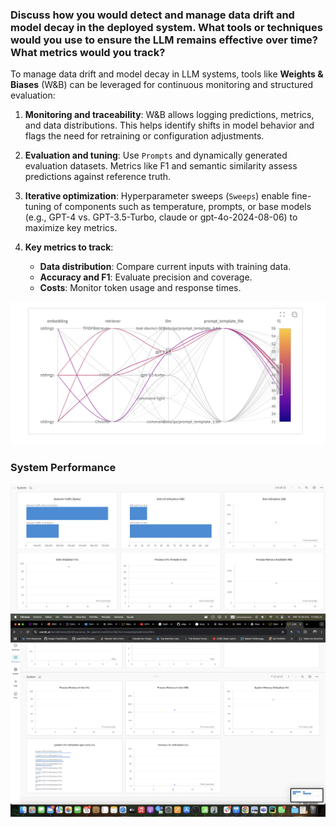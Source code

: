 ### Discuss how you would detect and manage data drift and model decay in the deployed system. What tools or techniques would you use to ensure the LLM remains effective over time? What metrics would you track? 


To manage data drift and model decay in LLM systems, tools like **Weights & Biases** (W&B) can be leveraged for continuous monitoring and structured evaluation:

1. **Monitoring and traceability**: W&B allows logging predictions, metrics, and data distributions. This helps identify shifts in model behavior and flags the need for retraining or configuration adjustments.

2. **Evaluation and tuning**: Use `Prompts` and dynamically generated evaluation datasets. Metrics like F1 and semantic similarity assess predictions against reference truth.

3. **Iterative optimization**: Hyperparameter sweeps (`Sweeps`) enable fine-tuning of components such as temperature, prompts, or base models (e.g., GPT-4 vs. GPT-3.5-Turbo, claude or gpt-4o-2024-08-06) to maximize key metrics.

4. **Key metrics to track**:
   - **Data distribution**: Compare current inputs with training data.
   - **Accuracy and F1**: Evaluate precision and coverage.
   - **Costs**: Monitor token usage and response times.


![](img2.png)

### System Performance 

![](img3.png)
![](img4.png)